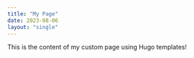 ```yaml
---
title: "My Page"
date: 2023-08-06
layout: "single"
---
```


This is the content of my custom page using Hugo templates!